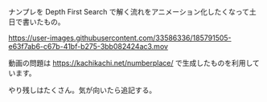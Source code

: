 ナンプレを Depth First Search で解く流れをアニメーション化したくなって土日で書いたもの。

https://user-images.githubusercontent.com/33586336/185791505-e63f7ab6-c67b-41bf-b275-3bb082424ac3.mov

動画の問題は https://kachikachi.net/numberplace/ で生成したものを利用しています。

やり残しはたくさん。気が向いたら追記する。
